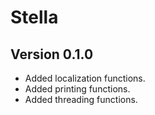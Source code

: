 # Stella

## Version 0.1.0

- Added localization functions.
- Added printing functions.
- Added threading functions.
